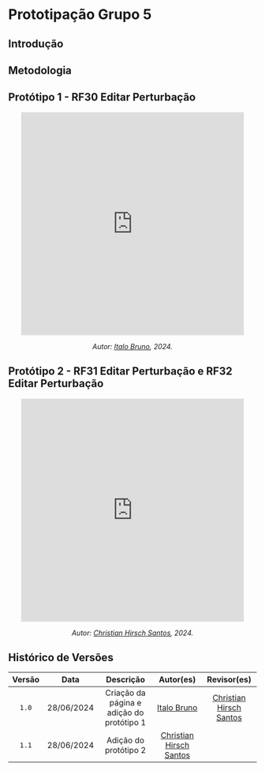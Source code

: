 # Prototipação Grupo 5

## Introdução

## Metodologia

## Protótipo 1 - RF30 Editar Perturbação
<center>

<iframe style="border: 1px solid rgba(0, 0, 0, 0.1);" width="450" height="450" src="https://www.figma.com/embed?embed_host=share&url=https%3A%2F%2Fwww.figma.com%2Fproto%2Fe0OVkPXkllq04vNGzCXprY%2FRF30%3Fnode-id%3D1-49%26t%3DzZ4BedxPEaFUBhNt-1%26scaling%3Dmin-zoom%26content-scaling%3Dfixed%26page-id%3D0%253A1%26starting-point-node-id%3D1%253A49" allowfullscreen></iframe>



_Autor: [Italo Bruno](https://github.com/Italobrunom), 2024._

</center>

## Protótipo 2 - RF31 Editar Perturbação e RF32 Editar Perturbação
<center>

<iframe style="border: 1px solid rgba(0, 0, 0, 0.1);" width="450" height="450" src="https://www.figma.com/design/XuHmh79VqS9YInrQ5Qklgt/RF31-e-RF32?t=9yvAoOUSfrCK5ZXz-1" allowfullscreen></iframe>



_Autor: [Christian Hirsch Santos](https://github.com/crstyhs), 2024._

</center>


## Histórico de Versões

| Versão | Data | Descrição | Autor(es) | Revisor(es) |
| :----: | :--: | :-------: | :-------: | :---------: |
| `1.0`  | 28/06/2024 | Criação da página e adição do protótipo 1 | [Italo Bruno](https://github.com/Italobrunom) | [Christian Hirsch Santos](https://github.com/crstyhs) |
| `1.1`  | 28/06/2024 | Adição do protótipo 2 | [Christian Hirsch Santos](https://github.com/crstyhs) |  |
